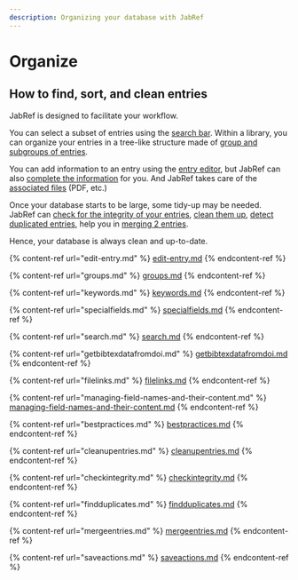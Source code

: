 ```yaml
---
description: Organizing your database with JabRef
---
```


# Organize

## How to find, sort, and clean entries

JabRef is designed to facilitate your workflow.

You can select a subset of entries using the [search bar](search.md). Within a library, you can organize your entries in a tree-like structure made of [group and subgroups of entries](groups.md).

You can add information to an entry using the [entry editor](edit-entry.md), but JabRef can also [complete the information](getbibtexdatafromdoi.md) for you. And JabRef takes care of the [associated files](filelinks.md) (PDF, etc.)

Once your database starts to be large, some tidy-up may be needed. JabRef can [check for the integrity of your entries](checkintegrity.md), [clean them up](cleanupentries.md), [detect duplicated entries](findduplicates.md), help you in [merging 2 entries](mergeentries.md).

Hence, your database is always clean and up-to-date.

{% content-ref url="edit-entry.md" %}
[edit-entry.md](edit-entry.md)
{% endcontent-ref %}

{% content-ref url="groups.md" %}
[groups.md](groups.md)
{% endcontent-ref %}

{% content-ref url="keywords.md" %}
[keywords.md](keywords.md)
{% endcontent-ref %}

{% content-ref url="specialfields.md" %}
[specialfields.md](specialfields.md)
{% endcontent-ref %}

{% content-ref url="search.md" %}
[search.md](search.md)
{% endcontent-ref %}

{% content-ref url="getbibtexdatafromdoi.md" %}
[getbibtexdatafromdoi.md](getbibtexdatafromdoi.md)
{% endcontent-ref %}

{% content-ref url="filelinks.md" %}
[filelinks.md](filelinks.md)
{% endcontent-ref %}

{% content-ref url="managing-field-names-and-their-content.md" %}
[managing-field-names-and-their-content.md](managing-field-names-and-their-content.md)
{% endcontent-ref %}

{% content-ref url="bestpractices.md" %}
[bestpractices.md](bestpractices.md)
{% endcontent-ref %}

{% content-ref url="cleanupentries.md" %}
[cleanupentries.md](cleanupentries.md)
{% endcontent-ref %}

{% content-ref url="checkintegrity.md" %}
[checkintegrity.md](checkintegrity.md)
{% endcontent-ref %}

{% content-ref url="findduplicates.md" %}
[findduplicates.md](findduplicates.md)
{% endcontent-ref %}

{% content-ref url="mergeentries.md" %}
[mergeentries.md](mergeentries.md)
{% endcontent-ref %}

{% content-ref url="saveactions.md" %}
[saveactions.md](saveactions.md)
{% endcontent-ref %}

